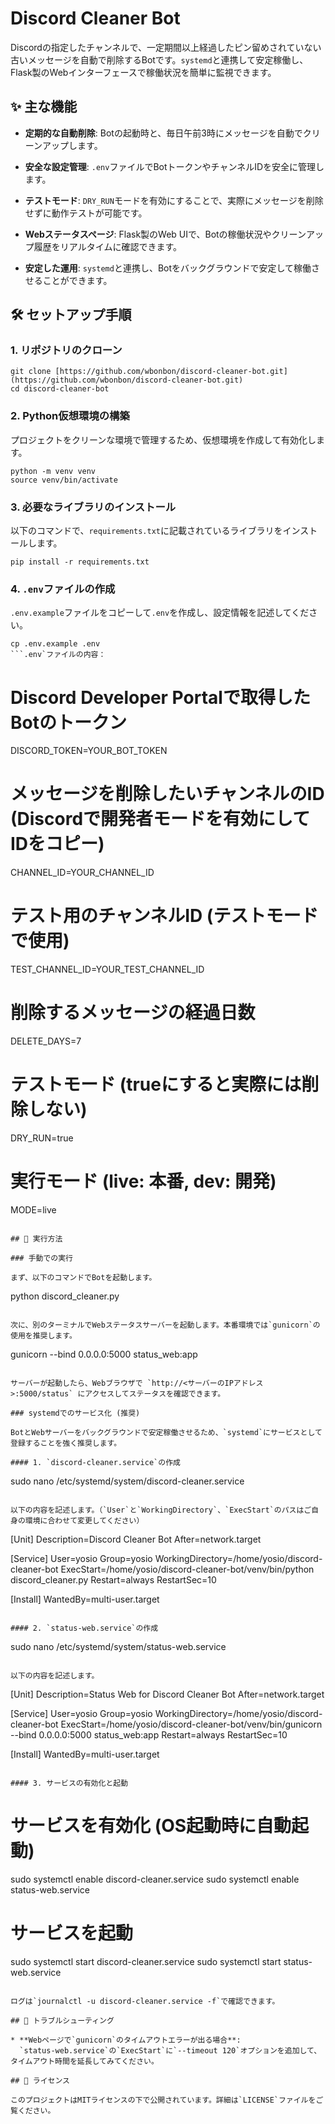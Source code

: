 # Discord Cleaner Bot

Discordの指定したチャンネルで、一定期間以上経過したピン留めされていない古いメッセージを自動で削除するBotです。`systemd`と連携して安定稼働し、Flask製のWebインターフェースで稼働状況を簡単に監視できます。

## ✨ 主な機能

* **定期的な自動削除**: Botの起動時と、毎日午前3時にメッセージを自動でクリーンアップします。

* **安全な設定管理**: `.env`ファイルでBotトークンやチャンネルIDを安全に管理します。

* **テストモード**: `DRY_RUN`モードを有効にすることで、実際にメッセージを削除せずに動作テストが可能です。

* **Webステータスページ**: Flask製のWeb UIで、Botの稼働状況やクリーンアップ履歴をリアルタイムに確認できます。

* **安定した運用**: `systemd`と連携し、Botをバックグラウンドで安定して稼働させることができます。

## 🛠️ セットアップ手順

### 1. リポジトリのクローン

```
git clone [https://github.com/wbonbon/discord-cleaner-bot.git](https://github.com/wbonbon/discord-cleaner-bot.git)
cd discord-cleaner-bot
```

### 2. Python仮想環境の構築

プロジェクトをクリーンな環境で管理するため、仮想環境を作成して有効化します。

```
python -m venv venv
source venv/bin/activate
```

### 3. 必要なライブラリのインストール

以下のコマンドで、`requirements.txt`に記載されているライブラリをインストールします。

```
pip install -r requirements.txt
```

### 4. `.env`ファイルの作成

`.env.example`ファイルをコピーして`.env`を作成し、設定情報を記述してください。

```
cp .env.example .env
```.env`ファイルの内容：

```

# Discord Developer Portalで取得したBotのトークン
DISCORD_TOKEN=YOUR_BOT_TOKEN

# メッセージを削除したいチャンネルのID (Discordで開発者モードを有効にしてIDをコピー)
CHANNEL_ID=YOUR_CHANNEL_ID

# テスト用のチャンネルID (テストモードで使用)
TEST_CHANNEL_ID=YOUR_TEST_CHANNEL_ID

# 削除するメッセージの経過日数
DELETE_DAYS=7

# テストモード (trueにすると実際には削除しない)
DRY_RUN=true

# 実行モード (live: 本番, dev: 開発)
MODE=live
```

## 🚀 実行方法

### 手動での実行

まず、以下のコマンドでBotを起動します。

```
python discord_cleaner.py
```

次に、別のターミナルでWebステータスサーバーを起動します。本番環境では`gunicorn`の使用を推奨します。

```
gunicorn --bind 0.0.0.0:5000 status_web:app
```

サーバーが起動したら、Webブラウザで `http://<サーバーのIPアドレス>:5000/status` にアクセスしてステータスを確認できます。

### systemdでのサービス化 (推奨)

BotとWebサーバーをバックグラウンドで安定稼働させるため、`systemd`にサービスとして登録することを強く推奨します。

#### 1. `discord-cleaner.service`の作成

```
sudo nano /etc/systemd/system/discord-cleaner.service
```

以下の内容を記述します。（`User`と`WorkingDirectory`、`ExecStart`のパスはご自身の環境に合わせて変更してください）

```
[Unit]
Description=Discord Cleaner Bot
After=network.target

[Service]
User=yosio
Group=yosio
WorkingDirectory=/home/yosio/discord-cleaner-bot
ExecStart=/home/yosio/discord-cleaner-bot/venv/bin/python discord_cleaner.py
Restart=always
RestartSec=10

[Install]
WantedBy=multi-user.target
```

#### 2. `status-web.service`の作成

```
sudo nano /etc/systemd/system/status-web.service
```

以下の内容を記述します。

```
[Unit]
Description=Status Web for Discord Cleaner Bot
After=network.target

[Service]
User=yosio
Group=yosio
WorkingDirectory=/home/yosio/discord-cleaner-bot
ExecStart=/home/yosio/discord-cleaner-bot/venv/bin/gunicorn --bind 0.0.0.0:5000 status_web:app
Restart=always
RestartSec=10

[Install]
WantedBy=multi-user.target
```

#### 3. サービスの有効化と起動

```
# サービスを有効化 (OS起動時に自動起動)
sudo systemctl enable discord-cleaner.service
sudo systemctl enable status-web.service

# サービスを起動
sudo systemctl start discord-cleaner.service
sudo systemctl start status-web.service
```

ログは`journalctl -u discord-cleaner.service -f`で確認できます。

## 🔧 トラブルシューティング

* **Webページで`gunicorn`のタイムアウトエラーが出る場合**:
  `status-web.service`の`ExecStart`に`--timeout 120`オプションを追加して、タイムアウト時間を延長してみてください。

## 📄 ライセンス

このプロジェクトはMITライセンスの下で公開されています。詳細は`LICENSE`ファイルをご覧ください。

